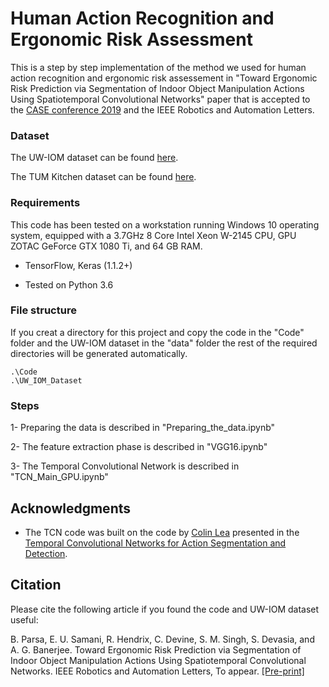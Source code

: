 # Human Action Recognition and Ergonomic Risk Assessment 

This is a step by step implementation of the method we used for human action recognition and ergonomic risk assessement in "Toward Ergonomic Risk Prediction via Segmentation of Indoor Object Manipulation Actions Using Spatiotemporal Convolutional Networks" paper that is accepted to the [CASE conference 2019](https://www.ieee-ras.org/component/rseventspro/event/1488-case-2019-international-conference-on-automation-science-and-engineering) and the IEEE Robotics and Automation Letters.

### Dataset

The UW-IOM dataset can be found [here](https://data.mendeley.com/datasets/xwzzkxtf9s/draft?a=c81c8954-6cad-4888-9bec-6e7e09782a01).

The TUM Kitchen dataset can be found [here](https://ias.in.tum.de/dokuwiki/software/kitchen-activity-data).

### Requirements

This code has been tested on a workstation running Windows 10 operating system, equipped with a 3.7GHz 8 Core Intel Xeon W-2145 CPU, GPU ZOTAC GeForce GTX 1080 Ti, and 64 GB RAM.

* TensorFlow, Keras (1.1.2+)

* Tested on Python 3.6

### File structure

If you creat a directory for this project and copy the code in the "Code" folder and the UW-IOM dataset in the "data" folder the rest of the required directories will be generated automatically. 

```
.\Code
.\UW_IOM_Dataset
```
### Steps
1- Preparing the data is described in "Preparing_the_data.ipynb"

2- The feature extraction phase is described in "VGG16.ipynb"

3- The Temporal Convolutional Network is described in "TCN_Main_GPU.ipynb"
## Acknowledgments

* The TCN code was built on the code by [Colin Lea](https://github.com/colincsl/TemporalConvolutionalNetworks) presented in the [Temporal Convolutional Networks for Action Segmentation and Detection](https://arxiv.org/abs/1611.05267).

## Citation
Please cite the following article if you found the code and UW-IOM dataset useful:

B. Parsa, E. U. Samani, R. Hendrix, C. Devine, S. M. Singh, S. Devasia, and A. G. Banerjee. Toward Ergonomic Risk Prediction via Segmentation of Indoor Object Manipulation Actions Using Spatiotemporal Convolutional Networks. IEEE Robotics and Automation Letters, To appear. [[Pre-print]](https://arxiv.org/abs/1902.05176)
